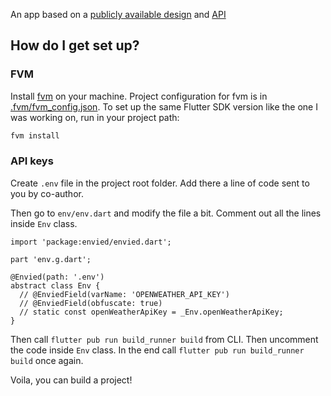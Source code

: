 An app based on a [publicly available design](https://www.figma.com/file/1gEKtGkPW4Tw41dw6kuzSJ/Weather-App-(Community)?node-id=0-1&t=JF3EbgYD4N3fFZr1-0) and [API](https://openweathermap.org/api)

## How do I get set up?

### FVM
Install [fvm](https://fvm.app/) on your machine. Project configuration for fvm is in [.fvm/fvm_config.json](.fvm/fvm_config.json). To set up the same Flutter SDK version like the one I was working on, run in your project path: 
```bash
fvm install
``` 

### API keys
Create `.env` file in the project root folder. Add there a line of code sent to you by co-author.

Then go to `env/env.dart` and modify the file a bit. Comment out all the lines inside `Env` class.

```
import 'package:envied/envied.dart';

part 'env.g.dart';

@Envied(path: '.env')
abstract class Env {
  // @EnviedField(varName: 'OPENWEATHER_API_KEY')
  // @EnviedField(obfuscate: true)
  // static const openWeatherApiKey = _Env.openWeatherApiKey;
}
```

Then call `flutter pub run build_runner build` from CLI. 
Then uncomment the code inside `Env` class.
In the end call `flutter pub run build_runner build` once again.

Voila, you can build a project!